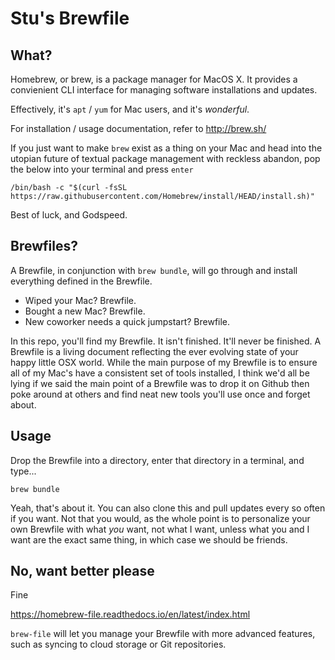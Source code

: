 # Stu's Brewfile

## What?
Homebrew, or brew, is a package manager for MacOS X. It provides a convienient CLI interface for managing software installations and updates.

Effectively, it's `apt` / `yum` for Mac users, and it's _wonderful_.

For installation / usage documentation, refer to http://brew.sh/

If you just want to make `brew` exist as a thing on your Mac and head into the utopian future of textual package management with reckless abandon, pop the below into your terminal and press `enter`

```
/bin/bash -c "$(curl -fsSL https://raw.githubusercontent.com/Homebrew/install/HEAD/install.sh)"
```

Best of luck, and Godspeed.

## Brewfiles?

A Brewfile, in conjunction with `brew bundle`, will go through and install everything defined in the Brewfile.

 - Wiped your Mac? Brewfile.
 - Bought a new Mac? Brewfile.
 - New coworker needs a quick jumpstart? Brewfile.

In this repo, you'll find my Brewfile. It isn't finished. It'll never be finished. A Brewfile is a living document reflecting the ever evolving state of your happy little OSX world. While the main purpose of my Brewfile is to ensure all of my Mac's have a consistent set of tools installed, I think we'd all be lying if we said the main point of a Brewfile was to drop it on Github then poke around at others and find neat new tools you'll use once and forget about.

## Usage

Drop the Brewfile into a directory, enter that directory in a terminal, and type...

```
brew bundle
```

Yeah, that's about it. You can also clone this and pull updates every so often if you want. Not that you would, as the whole point is to personalize your own Brewfile with what _you_ want, not what I want, unless what you and I want are the exact same thing, in which case we should be friends.

## No, want better please

Fine

https://homebrew-file.readthedocs.io/en/latest/index.html

`brew-file` will let you manage your Brewfile with more advanced features, such as syncing to cloud storage or Git repositories. 